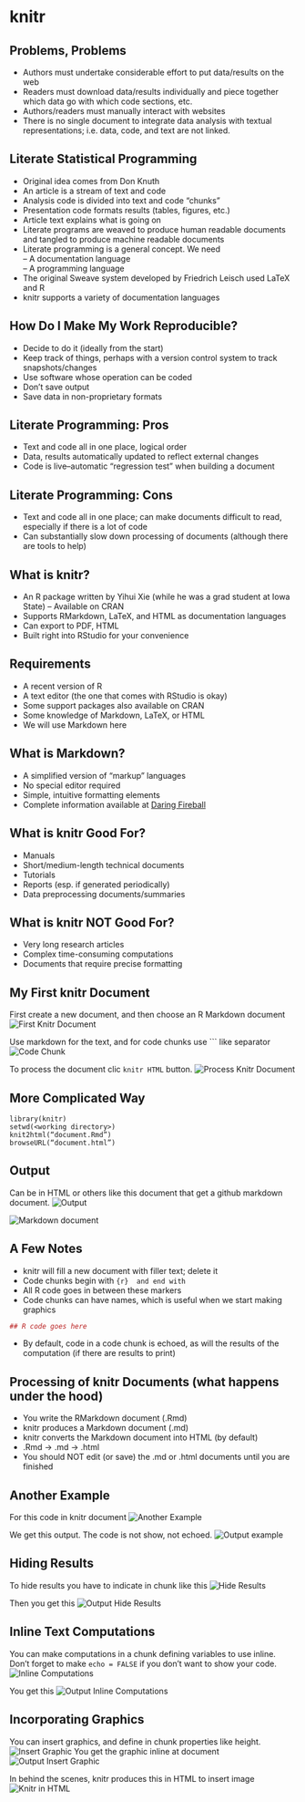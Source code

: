 knitr
================

## Problems, Problems

-   Authors must undertake considerable effort to put data/results on
    the web
-   Readers must download data/results individually and piece together
    which data go with which code sections, etc.
-   Authors/readers must manually interact with websites  
-   There is no single document to integrate data analysis with textual
    representations; i.e. data, code, and text are not linked.

## Literate Statistical Programming

-   Original idea comes from Don Knuth  
-   An article is a stream of text and code
-   Analysis code is divided into text and code “chunks”  
-   Presentation code formats results (tables, figures, etc.)  
-   Article text explains what is going on  
-   Literate programs are weaved to produce human readable documents and
    tangled to produce machine readable documents
-   Literate programming is a general concept. We need  
    – A documentation language  
    – A programming language  
-   The original Sweave system developed by Friedrich Leisch used LaTeX
    and R  
-   knitr supports a variety of documentation languages

## How Do I Make My Work Reproducible?

-   Decide to do it (ideally from the start)  
-   Keep track of things, perhaps with a version control system to track
    snapshots/changes  
-   Use software whose operation can be coded  
-   Don’t save output  
-   Save data in non-proprietary formats

## Literate Programming: Pros

-   Text and code all in one place, logical order  
-   Data, results automatically updated to reflect external changes
-   Code is live–automatic “regression test” when building a document

## Literate Programming: Cons

-   Text and code all in one place; can make documents difficult to
    read, especially if there is a lot of code  
-   Can substantially slow down processing of documents (although there
    are tools to help)

## What is knitr?

-   An R package written by Yihui Xie (while he was a grad student at
    Iowa State) – Available on CRAN  
-   Supports RMarkdown, LaTeX, and HTML as documentation languages  
-   Can export to PDF, HTML  
-   Built right into RStudio for your convenience

## Requirements

-   A recent version of R  
-   A text editor (the one that comes with RStudio is okay)  
-   Some support packages also available on CRAN  
-   Some knowledge of Markdown, LaTeX, or HTML  
-   We will use Markdown here

## What is Markdown?

-   A simplified version of “markup” languages  
-   No special editor required  
-   Simple, intuitive formatting elements  
-   Complete information available at [Daring
    Fireball](https://daringfireball.net/projects/markdown/basics)

## What is knitr Good For?

-   Manuals  
-   Short/medium-length technical documents  
-   Tutorials
-   Reports (esp. if generated periodically)  
-   Data preprocessing documents/summaries

## What is knitr NOT Good For?

-   Very long research articles  
-   Complex time-consuming computations  
-   Documents that require precise formatting

## My First knitr Document

First create a new document, and then choose an R Markdown document
![First Knitr Document](./images/first-knitr-document.png)

Use markdown for the text, and for code chunks use \`\`\` like separator
![Code Chunk](./images/code-chunk.png)

To process the document clic `knitr HTML` button. ![Process Knitr
Document](./images/process-knitr-document.png)

## More Complicated Way

    library(knitr)
    setwd(<working directory>)
    knit2html(“document.Rmd”)
    browseURL(“document.html”)

## Output

Can be in HTML or others like this document that get a github markdown
document. ![Output](./images/output.png)

![Markdown document](./images/markdown-document.png)

## A Few Notes

-   knitr will fill a new document with filler text; delete it  
-   Code chunks begin with `{r}  and end with`
-   All R code goes in between these markers
-   Code chunks can have names, which is useful when we start making
    graphics

``` r
## R code goes here
```

-   By default, code in a code chunk is echoed, as will the results of
    the computation (if there are results to print)

## Processing of knitr Documents (what happens under the hood)

-   You write the RMarkdown document (.Rmd)  
-   knitr produces a Markdown document (.md)  
-   knitr converts the Markdown document into HTML (by default)  
-   .Rmd -&gt; .md -&gt; .html  
-   You should NOT edit (or save) the .md or .html documents until you
    are finished

## Another Example

For this code in knitr document ![Another
Example](./images/another-example.png)

We get this output. The code is not show, not echoed. ![Output
example](./images/output-example.png)

## Hiding Results

To hide results you have to indicate in chunk like this ![Hide
Results](./images/hide-results.png)

Then you get this ![Output Hide
Results](./images/output-hide-results.png)

## Inline Text Computations

You can make computations in a chunk defining variables to use inline.
Don’t forget to make `echo = FALSE` if you don’t want to show your code.
![Inline Computations](./images/inline-computations.png)

You get this ![Output Inline
Computations](./images/output-inline-computtations.png)

## Incorporating Graphics

You can insert graphics, and define in chunk properties like height.
![Insert Graphic](./images/insert-graphic.png) You get the graphic
inline at document ![Output Insert
Graphic](./images/output-insert-graphic.png)

In behind the scenes, knitr produces this in HTML to insert image
![Knitr in HTML](./images/knitr-in-html.png)
